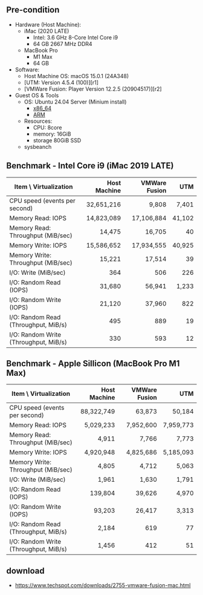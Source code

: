
## Pre-condition

- Hardware (Host Machine):
    - iMac (2020 LATE)
        - Intel: 3.6 GHz 8-Core Intel Core i9
        - 64 GB 2667 MHz DDR4
    - MacBook Pro
        - M1 Max
        - 64 GB
- Software:
    - Host Machine OS: macOS 15.0.1 (24A348)
    - [UTM: Version 4.5.4 (100)][r1]
    - [VMWare Fusion: Player Version 12.2.5 (20904517)][r2]
- Guest OS & Tools
    - OS: Ubuntu 24.04 Server (Minium install)
        - [x86_64](https://ubuntu.com/download/server)
        - [ARM](https://ubuntu.com/download/server/arm)
    - Resources:
        - CPU: 8core
        - memory: 16GiB
        - storage 80GiB SSD
    - sysbeanch


## Benchmark - Intel Core i9 (iMac 2019 LATE)

Item \ Virtualization | Host Machine | VMWare Fusion  | UTM  |
---------------|---------------:|--------------------:|------------------:|
CPU speed (events per second) | 32,651,216 |  9,808 | 7,401 |
Memory Read: IOPS | 14,823,089 | 17,106,884 | 41,102 |
Memory Read: Throughput (MiB/sec) | 14,475| 16,705 | 40 |
Memory Write: IOPS | 15,586,652 | 17,934,555 | 40,925 |
Memory Write: Throughput (MiB/sec) |15,221  |  17,514 | 39 |
I/O: Write (MiB/sec) | 364 | 506  | 226 |
I/O: Random Read (IOPS) | 31,680  | 56,941 | 1,233 |
I/O: Random Write (IOPS) | 21,120| 37,960 | 822 |
I/O: Random Read (Throughput, MiB/s) | 495  | 889 | 19 |
I/O: Random Write (Throughput, MiB/s) | 330 | 593 | 12 |



## Benchmark - Apple Sillicon (MacBook Pro M1 Max)

Item \ Virtualization |  Host Machine  | VMWare Fusion | UTM |
---------------|---------------:|--------------------:|------------------:|
CPU speed (events per second) | 88,322,749 | 63,873 | 50,184
Memory Read: IOPS | 5,029,233 |7,952,600 | 7,959,773
Memory Read: Throughput (MiB/sec) |   4,911 | 7,766 | 7,773 |
Memory Write: IOPS |   4,920,948 | 4,825,686 | 5,185,093 |
Memory Write: Throughput (MiB/sec) | 4,805 | 4,712 | 5,063 |
I/O: Write (MiB/sec) | 1,961 | 1,630 | 1,791 |
I/O: Random Read (IOPS) |  139,804 | 39,626 | 4,970 |
I/O: Random Write (IOPS) |  93,203 | 26,417 | 3,313 |
I/O: Random Read (Throughput, MiB/s) | 2,184 | 619 | 77 |
I/O: Random Write (Throughput, MiB/s) |  1,456 | 412 | 51 |


## download

- https://www.techspot.com/downloads/2755-vmware-fusion-mac.html
